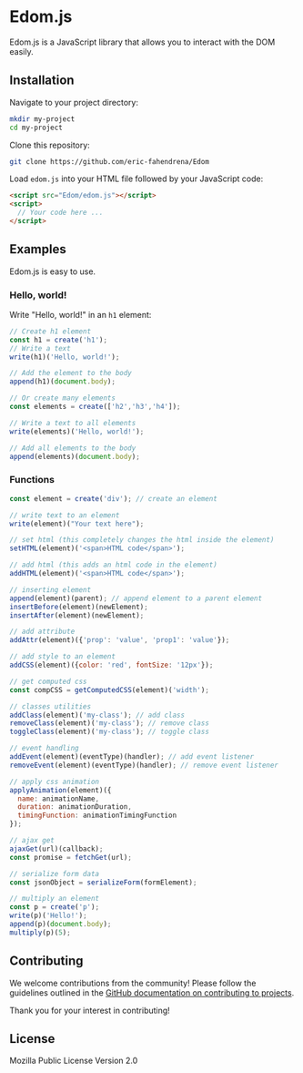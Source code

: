 # Edom.js

Edom.js is a JavaScript library that allows you to interact with the DOM easily.

## Installation

Navigate to your project directory:
```bash
mkdir my-project
cd my-project
```

Clone this repository:
```bash
git clone https://github.com/eric-fahendrena/Edom
```

Load `edom.js` into your HTML file followed by your JavaScript code:
```html
<script src="Edom/edom.js"></script>
<script>
  // Your code here ...
</script>
```

## Examples

Edom.js is easy to use.

### Hello, world!

Write "Hello, world!" in an `h1` element:
```js
// Create h1 element
const h1 = create('h1');
// Write a text
write(h1)('Hello, world!');

// Add the element to the body
append(h1)(document.body);

// Or create many elements
const elements = create(['h2','h3','h4']);

// Write a text to all elements
write(elements)('Hello, world!');

// Add all elements to the body
append(elements)(document.body);


```

### Functions

```js
const element = create('div'); // create an element

// write text to an element
write(element)("Your text here");

// set html (this completely changes the html inside the element)
setHTML(element)('<span>HTML code</span>');

// add html (this adds an html code in the element)
addHTML(element)('<span>HTML code</span>');

// inserting element
append(element)(parent); // append element to a parent element
insertBefore(element)(newElement);
insertAfter(element)(newElement);

// add attribute
addAttr(element)({'prop': 'value', 'prop1': 'value'});

// add style to an element
addCSS(element)({color: 'red', fontSize: '12px'});

// get computed css
const compCSS = getComputedCSS(element)('width');

// classes utilities
addClass(element)('my-class'); // add class
removeClass(element)('my-class'); // remove class
toggleClass(element)('my-class'); // toggle class

// event handling
addEvent(element)(eventType)(handler); // add event listener
removeEvent(element)(eventType)(handler); // remove event listener

// apply css animation
applyAnimation(element)({
  name: animationName,
  duration: animationDuration,
  timingFunction: animationTimingFunction
});

// ajax get
ajaxGet(url)(callback);
const promise = fetchGet(url);

// serialize form data
const jsonObject = serializeForm(formElement);

// multiply an element
const p = create('p');
write(p)('Hello!');
append(p)(document.body);
multiply(p)(5);
```


## Contributing

We welcome contributions from the community! Please follow the guidelines outlined in the [GitHub documentation on contributing to projects](https://docs.github.com/en/github/collaborating-with-issues-and-pull-requests/working-with-forks).

Thank you for your interest in contributing!

## License

Mozilla Public License Version 2.0

